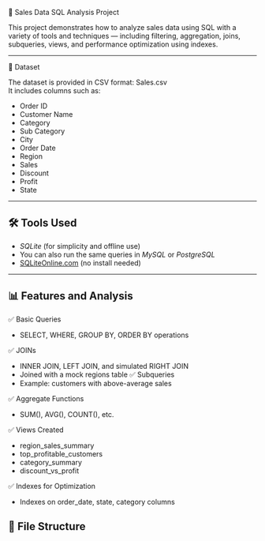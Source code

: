  🛒 Sales Data SQL Analysis Project

This project demonstrates how to analyze sales data using SQL with a variety of tools and techniques — including filtering, aggregation, joins, subqueries, views, and performance optimization using indexes.

---

📁 Dataset

The dataset is provided in CSV format: Sales.csv  
It includes columns such as:

- Order ID
- Customer Name
- Category
- Sub Category
- City
- Order Date
- Region
- Sales
- Discount
- Profit
- State

---

## 🛠 Tools Used

- *SQLite* (for simplicity and offline use)
- You can also run the same queries in *MySQL* or *PostgreSQL*
- [SQLiteOnline.com](https://sqliteonline.com/) (no install needed)

---

## 📊 Features and Analysis

 ✅ Basic Queries
- SELECT, WHERE, GROUP BY, ORDER BY operations

 ✅ JOINs
- INNER JOIN, LEFT JOIN, and simulated RIGHT JOIN
- Joined with a mock regions table
 ✅ Subqueries
- Example: customers with above-average sales

 ✅ Aggregate Functions
- SUM(), AVG(), COUNT(), etc.

 ✅ Views Created
- region_sales_summary
- top_profitable_customers
- category_summary
- discount_vs_profit

 ✅ Indexes for Optimization
- Indexes on order_date, state, category columns

## 📂 File Structure
